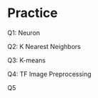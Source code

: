 # Practice  
Q1: Neuron                                          
               
Q2: K Nearest Neighbors        
                
Q3: K-means                        
        
Q4: TF Image Preprocessing                       
        
Q5       
